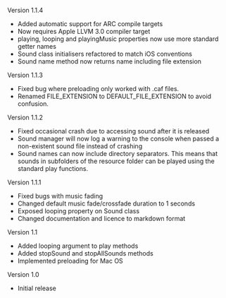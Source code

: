 Version 1.1.4

- Added automatic support for ARC compile targets
- Now requires Apple LLVM 3.0 compiler target
- playing, looping and playingMusic properties now use more standard getter names
- Sound class initialisers refactored to match iOS conventions
- Sound name method now returns name including file extension

Version 1.1.3

- Fixed bug where preloading only worked with .caf files.
- Renamed FILE_EXTENSION to DEFAULT_FILE_EXTENSION to avoid confusion.

Version 1.1.2

- Fixed occasional crash due to accessing sound after it is released
- Sound manager will now log a warning to the console when passed a non-existent sound file instead of crashing
- Sound names can now include directory separators. This means that sounds in subfolders of the resource folder can be played using the standard play functions.

Version 1.1.1

- Fixed bugs with music fading
- Changed default music fade/crossfade duration to 1 seconds
- Exposed looping property on Sound class
- Changed documentation and licence to markdown format

Version 1.1

- Added looping argument to play methods
- Added stopSound and stopAllSounds methods
- Implemented preloading for Mac OS

Version 1.0

- Initial release